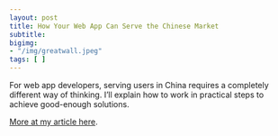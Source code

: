 ```yaml
---
layout: post
title: How Your Web App Can Serve the Chinese Market
subtitle: 
bigimg: 
- "/img/greatwall.jpeg"
tags: [ ]
---
```

For web app developers, serving users in China requires a completely different way of thinking. I’ll explain how to work in practical steps to achieve good-enough solutions.

[More at my article here](https://blog.doit-intl.com/how-your-web-app-can-serve-the-chinese-market-eddca502b6a9). 

